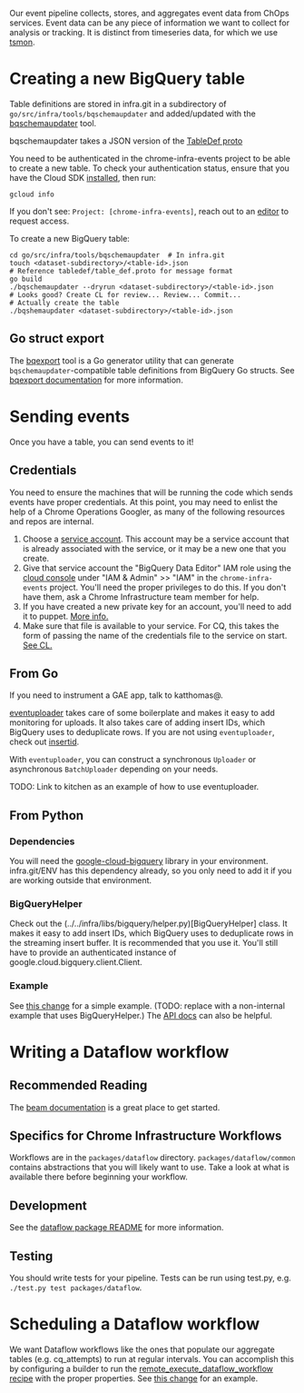 Our event pipeline collects, stores, and aggregates event data from ChOps
services. Event data can be any piece of information we want to collect for
analysis or tracking. It is distinct from timeseries data, for which we use
[tsmon](https://chrome-internal.googlesource.com/infra/infra_internal/+/master/doc/ts_mon.md).

# Creating a new BigQuery table

Table definitions are stored in infra.git in a subdirectory of
`go/src/infra/tools/bqschemaupdater` and added/updated with the
[bqschemaupdater](../go/src/infra/tools/bqschemaupdater/README.md) tool.

bqschemaupdater takes a JSON version of the
[TableDef
proto](../../go/src/infra/libs/bqschema/tabledef/table_def.proto)

You need to be authenticated in the chrome-infra-events project to be able to
create a new table. To check your authentication status, ensure that you have
the Cloud SDK [installed](https://cloud.google.com/sdk/docs/quickstarts), then
run:

```
gcloud info
```

If you don't see: `Project: [chrome-infra-events]`, reach out to an
[editor](https://pantheon.corp.google.com/iam-admin/iam/project?project=chrome-infra-events&organizationId=433637338589)
to request access.

To create a new BigQuery table:

```
cd go/src/infra/tools/bqschemaupdater  # In infra.git
touch <dataset-subdirectory>/<table-id>.json
# Reference tabledef/table_def.proto for message format
go build
./bqschemaupdater --dryrun <dataset-subdirectory>/<table-id>.json
# Looks good? Create CL for review... Review... Commit...
# Actually create the table
./bqshemaupdater <dataset-subdirectory>/<table-id>.json
```

## Go struct export

The [bqexport](../../go/src/infra/cmd/bqexport) tool is a Go generator utility
that can generate `bqschemaupdater`-compatible table definitions from BigQuery
Go structs. See [bqexport documentation](../../go/src/infra/cmd/bqexport) for
more information.

# Sending events

Once you have a table, you can send events to it!

## Credentials

You need to ensure the machines that will be running the code which sends events
have proper credentials. At this point, you may need to enlist the help of a
Chrome Operations Googler, as many of the following resources and repos are
internal.

1. Choose a [service
   account](https://cloud.google.com/docs/authentication/#service_accounts).
   This account may be a service account that is already associated with the
   service, or it may be a new one that you create.
1. Give that service account the "BigQuery Data Editor" IAM role using the
   [cloud console](https://console.cloud.google.com) under "IAM & Admin" >>
   "IAM" in the `chrome-infra-events` project. You'll need the proper privileges
   to do this. If you don't have them, ask a Chrome Infrastructure team member
   for help.
1. If you have created a new private key for an account, you'll need to add it
   to puppet. [More
   info.](https://chrome-internal.googlesource.com/infra/puppet/+/master/README.md)
1. Make sure that file is available to your service. For CQ, this takes the form
   of passing the name of the credentials file to the service on start. [See
   CL.](https://chrome-internal-review.googlesource.com/c/405268/)

## From Go

If you need to instrument a GAE app, talk to katthomas@.

[eventuploader](https://godoc.org/chromium.googlesource.com/infra/infra.git/go/src/infra/libs/eventupload)
takes care of some boilerplate and makes it easy to add monitoring for uploads.
It also takes care of adding insert IDs, which BigQuery uses to deduplicate
rows. If you are not using `eventuploader`, check out
[insertid](https://codesearch.chromium.org/chromium/infra/go/src/infra/libs/eventupload/insertid.go?q=insertid.go&sq=package:chromium&l=1).

With `eventuploader`, you can construct a synchronous `Uploader` or asynchronous
`BatchUploader` depending on your needs.

TODO: Link to kitchen as an example of how to use eventuploader.

## From Python

### Dependencies

You will need the
[google-cloud-bigquery](https://pypi.python.org/pypi/google-cloud-bigquery)
library in your environment. infra.git/ENV has this dependency already, so you
only need to add it if you are working outside that environment.

### BigQueryHelper

Check out the (../../infra/libs/bigquery/helper.py)[BigQueryHelper] class. It
makes it easy to add insert IDs, which BigQuery uses to deduplicate rows in the
streaming insert buffer. It is recommended that you use it. You'll still have to
provide an authenticated instance of google.cloud.bigquery.client.Client.

### Example

See
[this change](https://chrome-internal-review.googlesource.com/c/407748/)
for a simple example. (TODO: replace with a non-internal example that uses
BigQueryHelper.) The [API
docs](https://googlecloudplatform.github.io/google-cloud-python/stable/bigquery-usage.html)
can also be helpful.

# Writing a Dataflow workflow

## Recommended Reading

The [beam documentation](https://beam.apache.org/documentation/) is a great
place to get started.

## Specifics for Chrome Infrastructure Workflows

Workflows are in the `packages/dataflow` directory. `packages/dataflow/common`
contains abstractions that you will likely want to use. Take a look at what is
available there before beginning your workflow.

## Development

See the [dataflow package
README](https://chromium.googlesource.com/infra/infra/+/master/packages/dataflow/)
for more information.

## Testing

You should write tests for your pipeline. Tests can be run using test.py, e.g.
`./test.py test packages/dataflow`.

# Scheduling a Dataflow workflow

We want Dataflow workflows like the ones that populate our aggregate tables
(e.g. cq_attempts) to run at regular intervals. You can accomplish this by
configuring a builder to run the
[remote_execute_dataflow_workflow recipe](https://chromium.googlesource.com/infra/infra/+/master/recipes/recipes/remote_execute_dataflow_workflow.py)
with the proper properties. See [this
change](https://chrome-internal-review.googlesource.com/c/412934/) for an
example.
